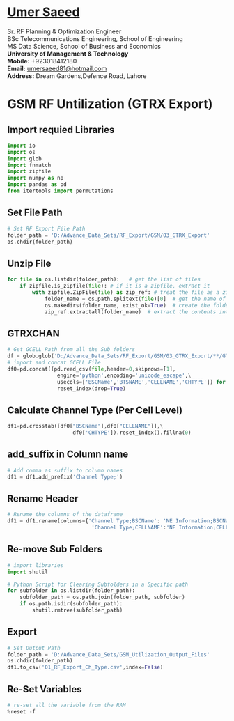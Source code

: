 #  [Umer Saeed](https://www.linkedin.com/in/engumersaeed/)
Sr. RF Planning & Optimization Engineer<br>
BSc Telecommunications Engineering, School of Engineering<br>
MS Data Science, School of Business and Economics<br>
**University of Management & Technology**<br>
**Mobile:**     +923018412180<br>
**Email:**  umersaeed81@hotmail.com<br>
**Address:** Dream Gardens,Defence Road, Lahore<br>

# GSM RF Untilization (GTRX Export)

## Import requied Libraries


```python
import io
import os
import glob
import fnmatch
import zipfile
import numpy as np
import pandas as pd
from itertools import permutations
```

## Set File Path


```python
# Set RF Export File Path
folder_path = 'D:/Advance_Data_Sets/RF_Export/GSM/03_GTRX_Export'
os.chdir(folder_path)
```

## Unzip File


```python
for file in os.listdir(folder_path):   # get the list of files
    if zipfile.is_zipfile(file): # if it is a zipfile, extract it
        with zipfile.ZipFile(file) as zip_ref: # treat the file as a zip
            folder_name = os.path.splitext(file)[0]  # get the name of the folder (remove '.zip' extension)
            os.makedirs(folder_name, exist_ok=True)  # create the folder if it doesn't exist
            zip_ref.extractall(folder_name)  # extract the contents into the folder
```

## GTRXCHAN


```python
# Get GCELL Path from all the Sub folders
df = glob.glob('D:/Advance_Data_Sets/RF_Export/GSM/03_GTRX_Export/**/GTRXCHAN.txt', recursive=True) 
# import and concat GCELL File
df0=pd.concat((pd.read_csv(file,header=0,skiprows=[1],
                engine='python',encoding='unicode_escape',\
                usecols=['BSCName','BTSNAME','CELLNAME','CHTYPE']) for file in df)).\
                reset_index(drop=True)
```

## Calculate Channel Type (Per Cell Level)


```python
df1=pd.crosstab([df0["BSCName"],df0["CELLNAME"]],\
                     df0['CHTYPE']).reset_index().fillna(0)
```

## add_suffix in Column name


```python
# Add comma as suffix to column names
df1 = df1.add_prefix('Channel Type;')
```

## Rename Header


```python
# Rename the columns of the dataframe
df1 = df1.rename(columns={'Channel Type;BSCName': 'NE Information;BSCName',\
                           'Channel Type;CELLNAME':'NE Information;CELLNAME'})
```

## Re-move Sub Folders


```python
# import libraries
import shutil

# Python Script for Clearing Subfolders in a Specific path
for subfolder in os.listdir(folder_path):
    subfolder_path = os.path.join(folder_path, subfolder)
    if os.path.isdir(subfolder_path):
        shutil.rmtree(subfolder_path)
```

## Export


```python
# Set Output Path
folder_path = 'D:/Advance_Data_Sets/GSM_Utilization_Output_Files'
os.chdir(folder_path)
df1.to_csv('01_RF_Export_Ch_Type.csv',index=False)
```

## Re-Set Variables


```python
# re-set all the variable from the RAM
%reset -f
```

